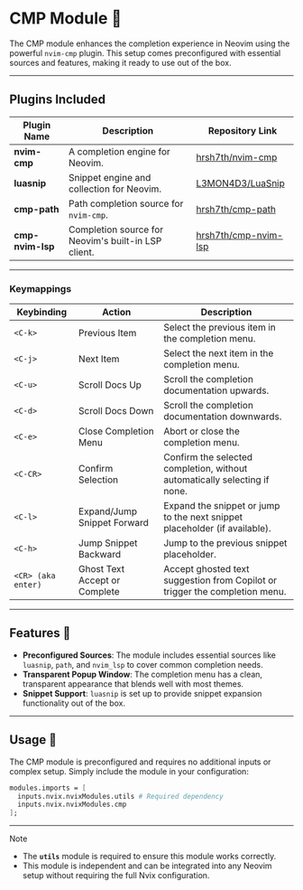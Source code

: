 # CMP Module 📝

The CMP module enhances the completion experience in Neovim using the powerful `nvim-cmp` plugin. This setup comes preconfigured with essential sources and features, making it ready to use out of the box.

---

## Plugins Included

| Plugin Name | Description                                               | Repository Link                                                 |
|-------------|-----------------------------------------------------------|-----------------------------------------------------------------|
| **nvim-cmp**| A completion engine for Neovim.                           | [hrsh7th/nvim-cmp](https://github.com/hrsh7th/nvim-cmp)         |
| **luasnip** | Snippet engine and collection for Neovim.                 | [L3MON4D3/LuaSnip](https://github.com/L3MON4D3/LuaSnip)         |
| **cmp-path**| Path completion source for `nvim-cmp`.                    | [hrsh7th/cmp-path](https://github.com/hrsh7th/cmp-path)         |
| **cmp-nvim-lsp**| Completion source for Neovim's built-in LSP client.   | [hrsh7th/cmp-nvim-lsp](https://github.com/hrsh7th/cmp-nvim-lsp) |

---

### Keymappings

| Keybinding      | Action                          | Description                                                                 |
|------------------|---------------------------------|-----------------------------------------------------------------------------|
| `<C-k>`         | Previous Item                  | Select the previous item in the completion menu.                           |
| `<C-j>`         | Next Item                      | Select the next item in the completion menu.                               |
| `<C-u>`         | Scroll Docs Up                 | Scroll the completion documentation upwards.                               |
| `<C-d>`         | Scroll Docs Down               | Scroll the completion documentation downwards.                             |
| `<C-e>`         | Close Completion Menu          | Abort or close the completion menu.                                        |
| `<C-CR>`        | Confirm Selection              | Confirm the selected completion, without automatically selecting if none.  |
| `<C-l>`         | Expand/Jump Snippet Forward    | Expand the snippet or jump to the next snippet placeholder (if available). |
| `<C-h>`         | Jump Snippet Backward          | Jump to the previous snippet placeholder.                                  |
| `<CR> (aka enter)`     | Ghost Text Accept or Complete  | Accept ghosted text suggestion from Copilot or trigger the completion menu.|

---

## Features 🌟

- **Preconfigured Sources**: The module includes essential sources like `luasnip`, `path`, and `nvim_lsp` to cover common completion needs.
- **Transparent Popup Window**: The completion menu has a clean, transparent appearance that blends well with most themes.
- **Snippet Support**: `luasnip` is set up to provide snippet expansion functionality out of the box.

---

## Usage 🚀

The CMP module is preconfigured and requires no additional inputs or complex setup. Simply include the module in your configuration:

```nix
modules.imports = [
  inputs.nvix.nvixModules.utils # Required dependency
  inputs.nvix.nvixModules.cmp
];
```

---

> [!NOTE]
> - The **`utils`** module is required to ensure this module works correctly.
> - This module is independent and can be integrated into any Neovim setup without requiring the full Nvix configuration.
